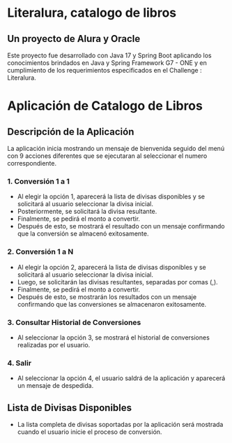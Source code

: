 # Literalura, catalogo de libros
## Un proyecto de Alura y Oracle

Este proyecto fue desarrollado con Java 17 y Spring Boot aplicando los conocimientos brindados en Java y Spring Framework G7 - ONE y en cumplimiento de los requerimientos especificados en el Challenge : Literalura.

# Aplicación de Catalogo de Libros

## Descripción de la Aplicación

La aplicación inicia mostrando un mensaje de bienvenida seguido del menú con 9 acciones diferentes que se ejecutaran al seleccionar el numero correspondiente.

### 1. Conversión 1 a 1
- Al elegir la opción 1, aparecerá la lista de divisas disponibles y se solicitará al usuario seleccionar la divisa inicial.
- Posteriormente, se solicitará la divisa resultante.
- Finalmente, se pedirá el monto a convertir.
- Después de esto, se mostrará el resultado con un mensaje confirmando que la conversión se almacenó exitosamente.

### 2. Conversión 1 a N
- Al elegir la opción 2, aparecerá la lista de divisas disponibles y se solicitará al usuario seleccionar la divisa inicial.
- Luego, se solicitarán las divisas resultantes, separadas por comas (,).
- Finalmente, se pedirá el monto a convertir.
- Después de esto, se mostrarán los resultados con un mensaje confirmando que las conversiones se almacenaron exitosamente.

### 3. Consultar Historial de Conversiones
- Al seleccionar la opción 3, se mostrará el historial de conversiones realizadas por el usuario.

### 4. Salir
- Al seleccionar la opción 4, el usuario saldrá de la aplicación y aparecerá un mensaje de despedida.

## Lista de Divisas Disponibles
- La lista completa de divisas soportadas por la aplicación será mostrada cuando el usuario inicie el proceso de conversión.

